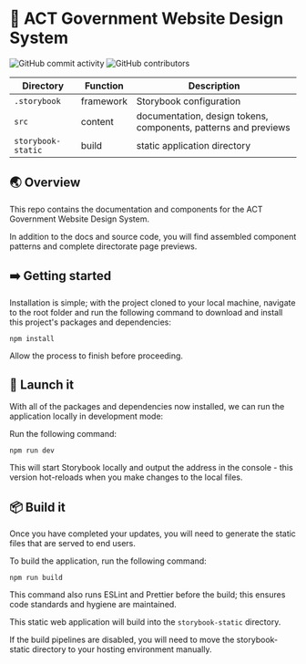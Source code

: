 # 🦢 ACT Government Website Design System

![GitHub commit activity](https://img.shields.io/github/commit-activity/m/ACTGov-Design-System/ACT-Website-Design-System?style=flat-square) ![GitHub contributors](https://img.shields.io/github/contributors/ACTGov-Design-System/ACT-Website-Design-System?style=flat-square)

| Directory          | Function  | Description                                                     |
| ------------------ | --------- | --------------------------------------------------------------- |
| `.storybook`       | framework | Storybook configuration                                         |
| `src`              | content   | documentation, design tokens, components, patterns and previews |
| `storybook-static` | build     | static application directory                                    |

## 🌏 Overview

This repo contains the documentation and components for the ACT Government Website Design System.

In addition to the docs and source code, you will find assembled component patterns and complete directorate page previews.

## ➡️ Getting started

Installation is simple; with the project cloned to your local machine, navigate to the root folder and run the following command to download and install this project's packages and dependencies:

```sh
npm install
```

Allow the process to finish before proceeding.

## 🚀 Launch it

With all of the packages and dependencies now installed, we can run the application locally in development mode:

Run the following command:

```console
npm run dev
```

This will start Storybook locally and output the address in the console - this version hot-reloads when you make changes to the local files.

## 📦 Build it

Once you have completed your updates, you will need to generate the static files that are served to end users.

To build the application, run the following command:

```console
npm run build
```

This command also runs ESLint and Prettier before the build; this ensures code standards and hygiene are maintained.

This static web application will build into the `storybook-static` directory.

If the build pipelines are disabled, you will need to move the storybook-static directory to your hosting environment manually.
